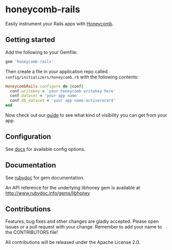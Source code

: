 # honeycomb-rails

Easily instrument your Rails apps with [Honeycomb](https://honeycomb.io).

## Getting started

Add the following to your Gemfile:

```ruby
gem 'honeycomb-rails'
```

Then create a file in your application repo called `config/initializers/honeycomb.rb` with the following contents:

```ruby
HoneycombRails.configure do |conf|
  conf.writekey = 'your honeycomb writekey here'
  conf.dataset = 'your app name'
  conf.db_dataset = 'your app name-activerecord'
end
```

Now check out our [guide](https://honeycomb.io/docs/guides/rails/) to see what kind of visibility you can get from your app.

## Configuration

See [docs](http://www.rubydoc.info/gems/honeycomb-rails/HoneycombRails/Config) for available config options.

## Documentation

See [rubydoc](http://www.rubydoc.info/gems/honeycomb-rails/) for gem documentation.

An API reference for the underlying libhoney gem is available at http://www.rubydoc.info/gems/libhoney

## Contributions

Features, bug fixes and other changes are gladly accepted. Please
open issues or a pull request with your change. Remember to add your name to the
CONTRIBUTORS file!

All contributions will be released under the Apache License 2.0.

